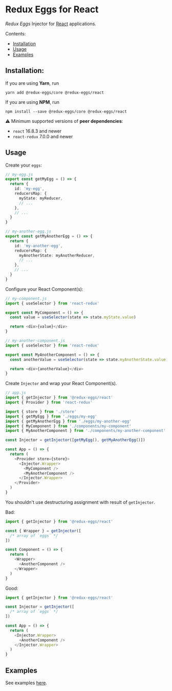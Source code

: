 # Redux Eggs for React

_Redux Eggs_ Injector for [React](https://reactjs.org/) applications.

Contents:

- [Installation](#installation)
- [Usage](#usage)
- [Examples](#examples)

## Installation:

If you are using **Yarn**, run

```shell
yarn add @redux-eggs/core @redux-eggs/react
```

If you are using **NPM**, run

```shell
npm install --save @redux-eggs/core @redux-eggs/react
```

⚠️ Minimum supported versions of **peer dependencies**:

- `react` 16.8.3 and newer
- `react-redux` 7.0.0 and newer

## Usage

Create your `eggs`:

```typescript
// my-egg.js
export const getMyEgg = () => {
  return {
    id: 'my-egg',
    reducersMap: {
      myState: myReducer,
      // ...
    },
    // ...
  }
}

// my-another-egg.js
export const getMyAnotherEgg = () => {
  return {
    id: 'my-another-egg',
    reducersMap: {
      myAnotherState: myAnotherReducer,
      // ...
    },
    // ...
  }
}
```

Configure your React Component(s):

```typescript jsx
// my-component.js
import { useSelector } from 'react-redux'

export const MyComponent = () => {
  const value = useSelector(state => state.myState.value)

  return <div>{value}</div>
}

// my-another-component.js
import { useSelector } from 'react-redux'

export const MyAnotherComponent = () => {
  const anotherValue = useSelector(state => state.myAnotherState.value)

  return <div>{anotherValue}</div>
}
```

Create `Injector` and wrap your React Component(s).

```typescript jsx
// app.js
import { getInjector } from '@redux-eggs/react'
import { Provider } from 'react-redux'

import { store } from './store'
import { getMyEgg } from './eggs/my-egg'
import { getMyAnotherEgg } from './eggs/my-another-egg'
import { MyComponent } from './components/my-component'
import { MyAnotherComponent } from './components/my-another-component'

const Injector = getInjector([getMyEgg(), getMyAnotherEgg()])

const App = () => {
  return (
    <Provider store={store}>
      <Injector.Wrapper>
        <MyComponent />
        <MyAnotherComponent />
      </Injector.Wrapper>
    </Provider>
  )
}
```

You shouldn't use destructuring assignment with result of `getInjector`.

Bad:

```typescript jsx
import { getInjector } from '@redux-eggs/react'

const { Wrapper } = getInjector([
  /* array of `eggs` */
])

const Component = () => {
  return (
    <Wrapper>
      <AnotherComponent />
    </Wrapper>
  )
}
```

Good:

```typescript jsx
import { getInjector } from '@redux-eggs/react'

const Injector = getInjector([
  /* array of `eggs` */
])

const App = () => {
  return (
    <Injector.Wrapper>
      <AnotherComponent />
    </Injector.Wrapper>
  )
}
```

## Examples

See examples [here](https://github.com/fostyfost/redux-eggs/tree/main/docs/examples.md).
